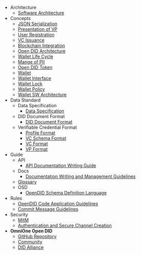 - Architecture
    - [Software Architecture](/V1.0.0/docs/architecture/Software%20Architecture.md)
- Concepts
    - [JSON Serialization](/V1.0.0/docs/concepts/JSON_serialization.md)
    - [Presentation of VP](/V1.0.0/docs/concepts/Presentation%20of%20VP.md)
    - [User Registration](/V1.0.0/docs/concepts/User%20Registration.md)
    - [VC Issuance](/V1.0.0/docs/concepts/VC%20Issuance.md)
    - [Blockchain Integration](/V1.0.0/docs/concepts/blockchain_access.md)
    - [Open DID Architecture](/V1.0.0/docs/concepts/components.md)
    - [Wallet Life Cycle](/V1.0.0/docs/concepts/life_cycle.md)
    - [Mange of PII](/V1.0.0/docs/concepts/manage_pii.md)
    - [Open DID Token](/V1.0.0/docs/concepts/token.md)
    - [Wallet](/V1.0.0/docs/concepts/wallet.md)
    - [Wallet Interface](/V1.0.0/docs/concepts/wallet_interface.md)
    - [Wallet Lock](/V1.0.0/docs/concepts/wallet_lock_policy.md)
    - [Wallet Policy](/V1.0.0/docs/concepts/wallet_policy.md)
    - [Wallet SW Architecture](/V1.0.0/docs/concepts/wallet_sw_architecture.md)
- Data Standard
    - Data Specification
      - [Data Specification](/V1.0.0/docs/data%20standard/data%20specification/Data%20Specification.md)
    - DID Document Format
      - [DID Document Format](/V1.0.0/docs/data%20standard/did%20document%20format/DID%20Document%20format.md)
    - Verifiable Credential Format
      - [Profile Format](/V1.0.0/docs/data%20standard/verifiable%20credential%20format/Profile%20format.md)
      - [VC Schema Format](/V1.0.0/docs/data%20standard/verifiable%20credential%20format/VC%20Schema%20format.md)
      - [VC Format](/V1.0.0/docs/data%20standard/verifiable%20credential%20format/VC%20format.md)
      - [VP Format](/V1.0.0/docs/data%20standard/verifiable%20credential%20format/VP%20format.md)
- Guide
    - API
      - [API Documentation Writing Guide](/V1.0.0/docs/guide/api/API%20Documentation%20Writing%20Guide.md)
    - Docs
      - [Documentation Writing and Management Guidelines](/V1.0.0/docs/guide/docs/write_document_guide.md)
    - [Glossary](/V1.0.0/docs/guide/glossary.md)
    - OSD
      - [OpenDID Schema Definition Language](/V1.0.0/docs/guide/osd/OpenDID%20Schema%20Definition%20Language.md)
- Rules
    - [OpenDID Code Application Guidelines](/V1.0.0/docs/rules/coding_style.md)
    - [Commit Message Guidelines](/V1.0.0/docs/rules/git_code_commit_rule.md)
- Security
    - [MitM](/V1.0.0/docs/security/MitM.md)
    - [Authentication and Secure Channel Creation](/V1.0.0/docs/security/authentication.md)
- **OmniOne Open DID**
  - [GitHub Repository](https://github.com/OmniOneID)
  - [Community](https://opendid.omnione.net/community)
  - [DID Alliance](https://www.didalliance.org)
